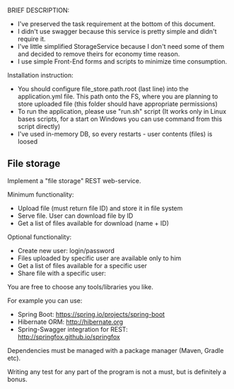 BRIEF DESCRIPTION:
- I've preserved the task requirement at the bottom of this document.
- I didn't use swagger because this service is pretty simple and didn't require it.
- I've little simplified StorageService because I don't need some of them and decided to remove theirs for economy time reason. 
- I use simple Front-End forms and scripts to minimize time consumption.

Installation instruction:

- You should configure file_store.path.root (last line) into the application.yml file. This path onto the FS, where you are planning to store uploaded file (this folder should have appropriate permissions)
- To run the application, please use "run.sh" script (It works only in Linux bases scripts, for a start on Windows you can use command from this script directly)
- I've used in-memory DB, so every restarts - user contents (files) is loosed


File storage
------------

Implement a "file storage" REST web-service.

Minimum functionality:
* Upload file (must return file ID) and store it in file system
* Serve file. User can download file by ID
* Get a list of files available for download (name + ID)

Optional functionality:
* Create new user: login/password
* Files uploaded by specific user are available only to him
* Get a list of files available for a specific user
* Share file with a specific user: 

You are free to choose any tools/libraries you like.

For example you can use: 
* Spring Boot: https://spring.io/projects/spring-boot
* Hibernate ORM: http://hibernate.org
* Spring-Swagger integration for REST: http://springfox.github.io/springfox

Dependencies must be managed with a package manager (Maven, Gradle etc).

Writing any test for any part of the program is not a must, 
but is definitely a bonus.
